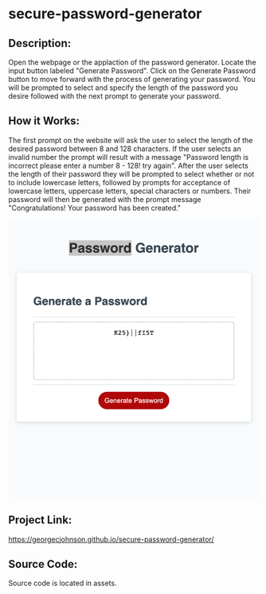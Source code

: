 # secure-password-generator

## Description:

Open the webpage or the applaction of the password generator. Locate the input button labeled "Generate Password". Click on the Generate Password button to move forward with the process of generating your password. You will be prompted to select and specify the length of the password you desire followed with the next prompt to generate your password.

## How it Works:

The first prompt on the website will ask the user to select the length of the desired password between 8 and 128 characters. If the user selects an invalid number the prompt will result with a message "Password length is incorrect please enter a number 8 - 128! try again". After the user selects the length of their password they will be prompted to select whether or not to include lowercase letters, followed by prompts for acceptance of lowercase letters, uppercase letters, special characters or numbers. Their password will then be generated with the prompt message "Congratulations! Your password has been created."

![website screenshot](/assets/images/passwordgen.png)


## Project Link:

https://georgecjohnson.github.io/secure-password-generator/

## Source Code:

Source code is located in assets.
